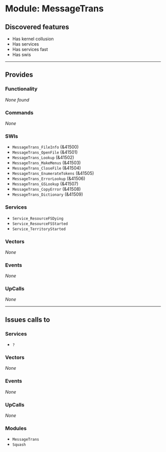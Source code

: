 # Module: MessageTrans

## Discovered features


* Has kernel collusion
* Has services
* Has services fast
* Has swis

---

## Provides

### Functionality


*None found*

### Commands


*None*


### SWIs


* `MessageTrans_FileInfo` (&41500)
* `MessageTrans_OpenFile` (&41501)
* `MessageTrans_Lookup` (&41502)
* `MessageTrans_MakeMenus` (&41503)
* `MessageTrans_CloseFile` (&41504)
* `MessageTrans_EnumerateTokens` (&41505)
* `MessageTrans_ErrorLookup` (&41506)
* `MessageTrans_GSLookup` (&41507)
* `MessageTrans_CopyError` (&41508)
* `MessageTrans_Dictionary` (&41509)


### Services


* `Service_ResourceFSDying`
* `Service_ResourceFSStarted`
* `Service_TerritoryStarted`


### Vectors


*None*


### Events


*None*


### UpCalls


*None*


---

## Issues calls to

### Services


* `?`


### Vectors


*None*


### Events


*None*


### UpCalls


*None*


### Modules


* `MessageTrans`
* `Squash`


